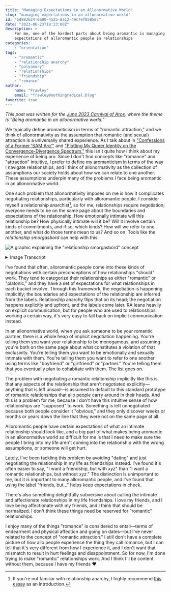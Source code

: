 ```yaml
---
title: "Managing Expectations in an Allonormative World"
slug: "managing-expectations-in-an-allonormative-world"
id: "5d882624-0a00-4525-8a12-49c7ef85850c"
date: "2023-06-23T18:23:00Z"
description: >
    For me, one of the hardest parts about being aromantic is managing the
    expectations of alloromantic people in relationships
categories:
    - "orientation"
tags:
    - "aromantic"
    - "relationship anarchy"
    - "polyamory"
    - "relationships"
    - "friendship"
    - "romance"
author:
    name: "Frawley"
    email: "frawley@nothingradical.blog"
favorite: true
---
```


*This post was written for the [June 2023 Carnival of
Aros](https://www.tumblr.com/aspecs-positivity/718989507951755264/carnival-of-aros-june-2023-call-for-action-being),
where the theme is “Being aromantic in an allonormative world.”*

We typically define aromanticism in terms of "romantic attraction," and we think
of allonormativity as the assumption that romantic (and sexual) attraction is a
universally shared experience. As I talk about in ["Confessions of a Former 'SAM
Aro'"](https://nothingradical.blog/2021/09/16/confessions-of-a-former-sam-aro/)
and ["Plotting My Queer Identity on the Convergence-Divergence
Spectrum,"](https://nothingradical.blog/2022/01/18/plotting-my-queer-identity-on-the-convergence-divergence-spectrum/)
this isn't quite how I think about my experience of being aro. Since I don't
find concepts like "romance" and "attraction" intuitive, I prefer to define my
aromanticism in terms of the way I navigate relationships, and I think of
allonormativity as the collection of assumptions our society holds about how we
can relate to one another. These assumptions underpin many of the problems I
face being aromantic in an allonormative world.

One such problem that allonormativity imposes on me is how it complicates
negotiating relationships, particularly with alloromantic people. I consider
myself a relationship anarchist[^1], so for me, relationships require
negotiation; everyone needs to be on the same page about the boundaries and
expectations of the relationship. How emotionally intimate will this
relationship be? How physically intimate will it be? Will it involve certain
kinds of commitments, and if so, which kinds? How will we refer to one another,
and what do those terms mean to us? And so on. Tools like the *relationship
smorgasbord* can help with this:

![A graphic explaining the "relationship smorgasbord" concept](/images/relationship-smorgasbord.webp)

<details>
<summary>Image Transcript</summary>

<strong>Relationship Anarchy Smorgasbord:</strong>

<p>
To form your relationships you and another can pick any number of "items" from
any number of platters. Take a huge helping or just a small scoop. The dish the
two (or more) of you hold is your relationship. Remember you must agree together
on what is in it! No sneaking items in without the other knowing or there will
likely be conflict or disappointment later. Also it's your dish so if you guys
decide to change what you want from the smorgasbord later, that's cool.
</p>

<ul>

<li>
<strong>Romantic</strong>
<p>Chemical reaction, Feelings of love</p>
</li>

<li>
<strong>Friendship</strong>
<p>Companionship, Playfulness, Shared activity/interest</p>
</li>

<li>
<strong>Domestic</strong>
<p>Sharing a dwelling/home</p>
</li>

<li>
<strong>Sexual</strong>
<p>Involving genitals, anus, or orgasms?</p>
</li>

<li>
<strong>Physical Touch</strong>
<p>Dance, Sex, Body contact, Cuddles, Hugs, Pets, Hand holding, Massage</p>
</li>

<li>
<strong>Life partner</strong>
<p>Sharing goals (long term or life), embracing change in each other</p>
</li>

<li>
<strong>Caregiver</strong>
<p>Giving care to, receiving care from</p>
</li>

<li>
<strong>Co-Caregivers</strong>
<p>Children, Animals, Plants, Family (sick, elderly)</p>
</li>

<li>
<strong>Emotional Intimacy</strong>
<p>Sharing & Being vulnerable</p>
</li>

<li>
<strong>Emotional Support</strong>
<p>Listening, Being asked for advice, Confidant</p>
</li>

<li>
<strong>Social Partners</strong>
<p>Seen together: Events, Friends, Family, Work, Social Media</p>
</li>

<li>
<strong>Financial</strong>
<p>Sharing: money, accounts, payment responsibilities, property</p>
</li>

<li>
<strong>Kink</strong>
<p>Sadomasochism, Masochism, Sadism</p>
</li>

<li>
<strong>Power Dynamics</strong>
<p>Boss/employee, Teacher/student, D/s, M/s, Age play, Pet play</p>
</li>

<li>
<strong>Collaborative partners</strong>
<p>Teaching, Projects, Art, Organization</p>
</li>

<li>
<strong>Business Partners</strong>
<p>A combination of Collaborative, Financial & Social</p>
</li>

</ul>

</details>

I've found that often, alloromantic people come into these kinds of negotiations
with certain preconceptions of how relationships "should" work. They tend to
categorize their relationships as either "romantic" or "platonic," and they have
a set of expectations for what relationships in each bucket involve. Through
this framework, the negotiation is happening implicitly; the boundaries and
expectations of the relationship are inferred from the labels. Relationship
anarchy flips that on its head; the negotiation happens explicitly and upfront,
and the labels come later. RA leans heavily on explicit communication, but for
people who are used to relationships working a certain way, it's very easy to
fall back on implicit communication instead.

In an allonormative world, when you ask someone to be your romantic partner,
there is a whole heap of implicit negotiation happening. You're telling them you
want your relationship to be monogamous, and assuming you're both on the same
page about what constitutes a violation of that exclusivity. You're telling them
you want to be emotionally and sexually intimate with them. You're telling them
you want to refer to one another using terms like "boyfriend" or "girlfriend" or
"partner." You're telling them that you eventually plan to cohabitate with them.
The list goes on.

The problem with negotiating a romantic relationship implicitly like this is
that any aspects of the relationship that aren't negotiated explicitly—anything
that is left unsaid—is assumed to default to this standard prototype of romantic
relationships that allo people carry around in their heads. And this is a
problem for me, because I don't have this intuitive sense of how relationships
are "supposed" to work. Something is left unnegotiated because both people
consider it "obvious," and they only discover weeks or months or years down the
line that they were not on the same page at all.

Alloromantic people have certain expectations of what an intimate relationship
should look like, and a big part of what makes being aromantic in an
allonormative world so difficult for me is that I need to make sure the people I
bring into my life aren't coming into the relationship with the wrong
assumptions, or someone will get hurt.

Lately, I've been tackling this problem by avoiding "dating" and just
negotiating the relationship in my life as friendships instead. I've found it's
often easier to say, "I want a friendship, but with *xyz*" than "I want a
romantic relationships, but without *xyz*." The distinction is unimportant to
me, but it *is* important to many alloromantic people, and I've found that using
the label "friends, but…" helps keep expectations in check.

There's also something delightfully subversive about calling the intimate and
affectionate relationships in my life friendships. I love my friends, and I love
being affectionate with my friends, and I think that should be normalized. I
don't think these things need be reserved for "romantic" relationships.

I enjoy many of the things "romance" is considered to entail—terms of endearment
and physical affection and going on dates—but I've never related to the concept
of "romantic attraction." I still don't have a complete picture of how allo
people experience the thing they call romance, but I can tell that it's very
different from how I experience it, and I don't want that mismatch to result in
hurt feelings and disappointment. So for now, I'm done trying to make "romantic"
relationships work. And I think I'll be content without them, because I have my
friends ❤

[^1]: If you're not familiar with relationship anarchy, I highly recommend [this
    essay](https://theanarchistlibrary.org/library/andie-nordgren-the-short-instructional-manifesto-for-relationship-anarchy)
    as an introduction.
